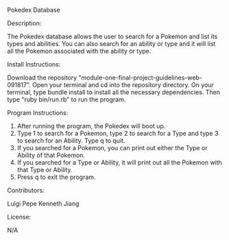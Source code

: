 
Pokedex Database



Description:

The Pokedex database allows the user to search for a Pokemon and list its types and abilities. 
You can also search for an ability or type and it will list all the Pokemon associated with the ability 
or type.



Install Instructions: 

Download the repository "module-one-final-project-guidelines-web-091817". Open your terminal and cd into the repository directory. On your terminal, type bundle install to install all the necessary dependencies. Then type "ruby bin/run.rb" to run the program.



Program Instructions:

1. After running the program, the Pokedex will boot up.
2. Type 1 to search for a Pokemon, type 2 to search for a Type and type 3 to search for an Ability. 
Type q to quit.
3. If you searched for a Pokemon, you can print out either the Type or Ability of that Pokemon.
4. If you searched for a Type or Ability, it will print out all the Pokemon with that Type or Ability.
5. Press q to exit the program.



Contributors:

Luigi Pepe
Kenneth Jiang



License:

N/A
